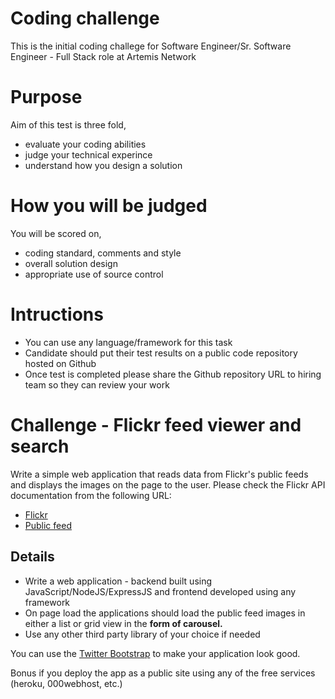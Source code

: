 # Coding challenge
This is the initial coding challege for Software Engineer/Sr. Software Engineer - Full Stack role at Artemis Network

# Purpose
Aim of this test is three fold,

- evaluate your coding abilities 
- judge your technical experince
- understand how you design a solution

# How you will be judged
You will be scored on,

- coding standard, comments and style
- overall solution design
- appropriate use of source control

# Intructions

- You can use any language/framework for this task
- Candidate should put their test results on a public code repository hosted on Github
- Once test is completed please share the Github repository URL to hiring team so they can review your work

# Challenge - Flickr feed viewer and search

Write a simple web application that reads data from Flickr's public feeds and displays the images on the page to the user.
Please check the Flickr API documentation from the following URL:

- [Flickr]( http://www.flickr.com/services/feeds/)
- [Public feed](https://api.flickr.com/services/feeds/photos_public.gne)


## Details

- Write a web application - backend built using JavaScript/NodeJS/ExpressJS and frontend developed using any framework
- On page load the applications should load the public feed images in either a list or grid view in the **form of carousel.**
- Use any other third party library of your choice if needed

You can use the [Twitter Bootstrap](http://getbootstrap.com/) to make your application look good.

Bonus if you deploy the app as a public site using any of the free services (heroku, 000webhost, etc.)
